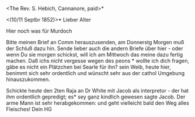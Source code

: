 <The Rev. S. Hebich, Cannanore, paid>*

 <(10/11 Septbr 1852)>*
Lieber Alter

Hier noch was für Murdoch

Bitte meinen Brief an Comm herauszusenden, am Donnerstg Morgen muß der Schluß dazu hin. Sende lieber auch die andern Briefe über hier - oder wenn Du sie morgen schickst, will ich am Mittwoch das meine dazu fertig machen. 
Daß ichs nicht vergesse wegen des peons <Joseph>* wollte ich dich fragen, gäbe es nicht ein Plätzchen bei Searle für ihn? sein Weib, heute hier, benimmt sich sehr ordentlich und wünscht sehr aus der cathol Umgebung hinauszukommen.

Schickte heute den 2ten Raja an Dr White mit Jacob als interpretor - der hat ihm ordentlich gepredigt; es* sey ganz kindlich gewesen sagte Jacob. Der arme Mann ist sehr herabgekommen: und geht vielleicht bald den Weg alles Fleisches!
 Dein HG

